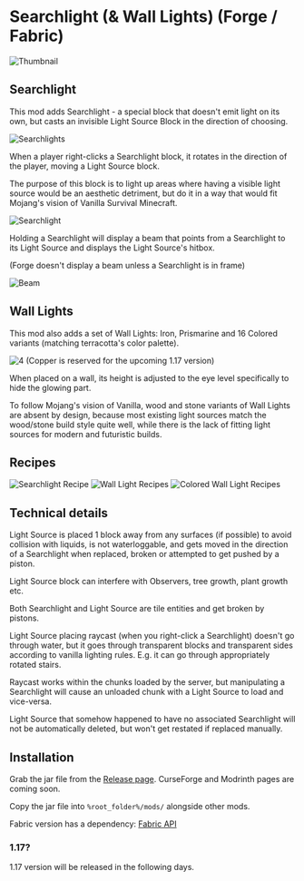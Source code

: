 # Searchlight (& Wall Lights) (Forge / Fabric)

![Thumbnail](https://user-images.githubusercontent.com/701551/122744649-637bc700-d2b2-11eb-80d6-8df999b4a763.png)

## Searchlight
This mod adds Searchlight - a special block that doesn't emit light on its own, but casts an invisible Light Source Block in the direction of choosing.

![Searchlights](https://user-images.githubusercontent.com/701551/122744905-ac338000-d2b2-11eb-9b3e-fe84d65922d7.png)

When a player right-clicks a Searchlight block, it rotates in the direction of the player, moving a Light Source block. 

The purpose of this block is to light up areas where having a visible light source would be an aesthetic detriment, but do it in a way that would fit Mojang's vision of Vanilla Survival Minecraft.

![Searchlight](https://user-images.githubusercontent.com/701551/122747855-bc009380-d2b5-11eb-9254-e45831b856af.png)

Holding a Searchlight will display a beam that points from a Searchlight to its Light Source and displays the Light Source's hitbox.

(Forge doesn't display a beam unless a Searchlight is in frame)

![Beam](https://user-images.githubusercontent.com/701551/122748245-2c0f1980-d2b6-11eb-927f-501392e17f5a.png)

## Wall Lights
This mod also adds a set of Wall Lights: Iron, Prismarine and 16 Colored variants (matching terracotta's color palette).

![4](https://user-images.githubusercontent.com/701551/122748901-e868df80-d2b6-11eb-83d1-fe943735a641.png)
(Copper is reserved for the upcoming 1.17 version)

When placed on a wall, its height is adjusted to the eye level specifically to hide the glowing part.  

To follow Mojang's vision of Vanilla, wood and stone variants of Wall Lights are absent by design, because most existing light sources match the wood/stone build style quite well, while there is the lack of fitting light sources for modern and futuristic builds.

## Recipes

![Searchlight Recipe](https://user-images.githubusercontent.com/701551/122753504-9034dc00-d2bc-11eb-8e51-15d2c68ee507.png) ![Wall Light Recipes](https://user-images.githubusercontent.com/701551/122753512-91fe9f80-d2bc-11eb-8ebc-11dd4afb8c8e.gif) ![Colored Wall Light Recipes](https://user-images.githubusercontent.com/701551/122753518-932fcc80-d2bc-11eb-878f-0eab985922c5.gif)

## Technical details
Light Source is placed 1 block away from any surfaces (if possible) to avoid collision with liquids, is not waterloggable, and gets moved in the direction of a Searchlight when replaced, broken or attempted to get pushed by a piston.

Light Source block can interfere with Observers, tree growth, plant growth etc.

Both Searchlight and Light Source are tile entities and get broken by pistons.

Light Source placing raycast (when you right-click a Searchlight) doesn't go through water, but it goes through transparent blocks and transparent sides according to vanilla lighting rules. E.g. it can go through appropriately rotated stairs.

Raycast works within the chunks loaded by the server, but manipulating a Searchlight will cause an unloaded chunk with a Light Source to load and vice-versa. 

Light Source that somehow happened to have no associated Searchlight will not be automatically deleted, but won't get restated if replaced manually.

## Installation
Grab the jar file from the [Release page](https://github.com/Lizard-Of-Oz/Searchlight/releases/).
CurseForge and Modrinth pages are coming soon.
 
Copy the jar file into `%root_folder%/mods/` alongside other mods.

Fabric version has a dependency: [Fabric API](https://www.curseforge.com/minecraft/mc-mods/fabric-api)

### 1.17?
1.17 version will be released in the following days.